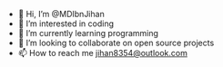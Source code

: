 - 👋 Hi, I’m @MDIbnJihan
- 👀 I’m interested in coding
- 🌱 I’m currently learning programming
- 💞️ I’m looking to collaborate on open source projects
- 📫 How to reach me jihan8354@outlook.com

<!---
MDIbnJihan/MDIbnJihan is a ✨ special ✨ repository because its `README.md` (this file) appears on your GitHub profile.
You can click the Preview link to take a look at your changes.
--->
